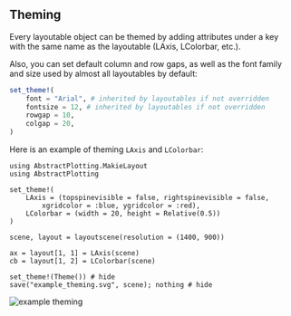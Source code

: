 ## Theming

Every layoutable object can be themed by adding attributes under a key with
the same name as the layoutable (LAxis, LColorbar, etc.).

Also, you can set default column and row gaps, as well as the font family and size
used by almost all layoutables by default:

```julia
set_theme!(
    font = "Arial", # inherited by layoutables if not overridden
    fontsize = 12, # inherited by layoutables if not overridden
    rowgap = 10,
    colgap = 20,
)
```

Here is an example of theming `LAxis` and `LColorbar`:

```@example
using AbstractPlotting.MakieLayout
using AbstractPlotting

set_theme!(
    LAxis = (topspinevisible = false, rightspinevisible = false,
        xgridcolor = :blue, ygridcolor = :red),
    LColorbar = (width = 20, height = Relative(0.5))
)

scene, layout = layoutscene(resolution = (1400, 900))

ax = layout[1, 1] = LAxis(scene)
cb = layout[1, 2] = LColorbar(scene)

set_theme!(Theme()) # hide
save("example_theming.svg", scene); nothing # hide
```

![example theming](example_theming.svg)
